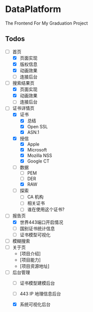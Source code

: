 # DataPlatform
The Frontend For My Graduation Project

## Todos

- [ ] 首页
    - [X] 页面实现
    - [X] 版权信息
    - [X] 动画效果
    - [ ] 连接后台
- [ ] 搜索结果页
    - [X] 页面实现
    - [X] 动画效果
    - [ ] 连接后台
- [ ] 证书详情页
    - [X] 证书
      - [X] 总结
      - [X] Open SSL
      - [X] ASN.1
    - [X] 授信
      - [X] Apple
      - [X] Microsoft
      - [X] Mozilla NSS
      - [X] Google CT
    - [ ] 数据
      - [ ] PEM
      - [ ] DER
      - [X] RAW
    - [ ] 探索
      - [ ] CA 机构
      - [ ] 相关证书
      - [ ] 谁在使用这个证书?
- [ ] 报告页
    - [X] 世界443端口开启情况
    - [ ] 国别证书统计信息
    - [ ] 证书模型可视化
- [ ] 模糊搜索
- [ ] 关于页
    - [项目介绍] 
    - [项目能力] 
    - [项目资源地址] 
- [ ] 后台管理
    - [ ] 证书模型建模后台
    - [ ] 443 IP 地理信息后台
    - [X] 系统可视化后台

